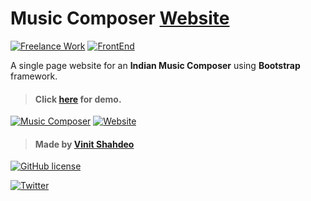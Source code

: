# Music Composer [Website](https://vinitshahdeo.github.io/Music-Composer-Website/)

[![Freelance Work](https://img.shields.io/badge/Freelance-Work-green.svg)](https://vinitshahdeo.github.io/Music-Composer-Website/) [![FrontEnd](https://img.shields.io/badge/FrontEnd-Development-lightgray.svg)](https://vinitshahdeo.github.io/Music-Composer-Website/)

A single page website for an **Indian Music Composer** using **Bootstrap** framework.

> #### Click [here](https://vinitshahdeo.github.io/Music-Composer-Website/) for demo.

[![Music Composer](https://img.shields.io/badge/Indian&nbsp;Music-Composer-dodgerblue.svg?style=for-the-badge)](https://vinitshahdeo.github.io/Music-Composer-Website/) [![Website](https://img.shields.io/badge/Bootstrap-Website-orange.svg?style=for-the-badge)](https://vinitshahdeo.github.io/Music-Composer-Website/)

> #### Made by [Vinit Shahdeo](http://vinitshahdeo.com/)

[![GitHub license](https://img.shields.io/github/license/vinitshahdeo/Music-Composer-Website.svg?style=social)](https://github.com/vinitshahdeo/Music-Composer-Website/blob/master/LICENSE)


[![Twitter](https://img.shields.io/twitter/url/https/github.com/vinitshahdeo/Music-Composer-Website.svg?style=social)](https://twitter.com/intent/tweet?text=Wow:&url=https%3A%2F%2Fgithub.com%2Fvinitshahdeo%2FMusic-Composer-Website)


